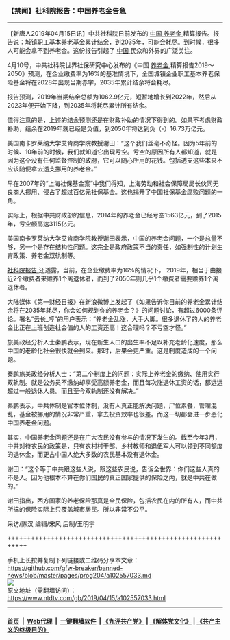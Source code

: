 ### 【禁闻】社科院报告：中国养老金告急
------------------------

<div class="post_content" itemprop="articleBody">
 <p>
  【新唐人2019年04月15日讯】中共社科院日前发布的
  <a href="https://www.ntdtv.com/gb/中国.htm">
   中国
  </a>
  <a href="https://www.ntdtv.com/gb/养老金.htm">
   养老金
  </a>
  精算报告。报告说：城镇职工基本养老基金累计结余，到2035年，可能会耗尽。到时候，很多人可能会拿不到养老金。这份报告引起了
  <a href="https://www.ntdtv.com/gb/中国.htm">
   中国
  </a>
  民众和外界的广泛关注。
 </p>
 <p>
  4月10号，中共社科院世界社保研究中心发布的《中国
  <a href="https://www.ntdtv.com/gb/养老金.htm">
   养老金
  </a>
  精算报告2019～2050》预测，在企业缴费率为16%的基准情境下，全国城镇企业职工基本养老保险基金将在2028年出现当期赤字，2035年累计结余将会耗尽。
 </p>
 <p>
  报告预测，2019年当期结余总额为1062.9亿元，短暂地增长到2022年，然后从2023年便开始下降，到2035年将耗尽累计所有结余。
 </p>
 <p>
  值得注意的是，上述的结余预测还是在财政补助的情况下得到的。如果不考虑财政补助，结余在2019年就已经是负值，到2050年将达到负（-）16.73万亿元。
 </p>
 <p>
  美国南卡罗莱纳大学艾肯商学院教授谢田：“这个我们丝毫不奇怪。因为5年前的时候、10年前的时候，我们就知道它出现亏空。亏空的原因所有人都知道，就是因为这个没有任何监督控制的政府，它可以随心所用的花钱。包括透支这些本来不应该随便拿去透支挪用的养老金。”
 </p>
 <p>
  早在2007年的“上海社保基金案”中我们得知，上海劳动和社会保障局局长伙同无良商人挪用、侵占了超过百亿元社保基金。这也揭开了中国社保基金腐败问题的一角。
 </p>
 <p>
  实际上，根据中共财政部的信息，2014年的养老金已经亏空1563亿元，到了2015年，亏空额高达3115亿元。
 </p>
 <p>
  美国南卡罗莱纳大学艾肯商学院教授谢田表示，中国的养老金问题，一个是总量不够，另一个是存在结构性问题。这完全是政府政策不当的责任，如强制性的计划生育政策、养老金双轨制等。
 </p>
 <p>
  <a href="https://www.ntdtv.com/gb/社科院报告.htm">
   社科院报告
  </a>
  还透露，当前，在企业缴费率为16%的情况下， 2019年，相当于由接近2个缴费者来赡养1个离退休者，而到了2050年则几乎1个缴费者需要赡养1个离退休者。
 </p>
 <p>
  大陆媒体《第一财经日报》在新浪微博上发起了《如果告诉你目前的养老金累计结余将在2035年耗尽，你会如何规划你的养老金？》的问题讨论，有超过6000条评论。署名“云长_哼”的用户表示：“养老金乱涨，大手大脚。很多退休了的人的养老金比正在上班创造社会值的人的工资还高！这合理吗？不亏空才怪。”
 </p>
 <p>
  旅美政经分析人士秦鹏表示，现在新生人口的出生率不足以补充老龄化速度，那么中国的老龄化社会很快就会到来。那时，后果会更严重。这是制度造成的一个问题。
 </p>
 <p>
  秦鹏旅美政经分析人士：“第二个制度上的问题：实际上养老金的缴纳、使用实行双轨制。就是公务员不缴纳却享受高额养老金，而且每次涨退休工资的话，都远远超过一般退休人员。而且至今双轨制还没有解决。”
 </p>
 <p>
  秦鹏表示，中共体制是官本位体制，没有人真正能解决问题，尸位素餐，管理混乱，基金被挪用的情况非常严重，拿去投资效率也很差。而这一切都会进一步恶化中国养老金问题。
 </p>
 <p>
  其实，中国养老金问题还是在广大农民没有参与的情况下发生的。截至今年3月，中共对待农民的政策是，只有农村村干部、乡村教师和退伍军人可以领到不同额度的退休金，而更占中国人绝大多数的农民基本没有退休金。
 </p>
 <p>
  谢田：“这个等于中共跟这些人说，跟这些农民说，告诉全世界：你们这些人真的不是人。因为他根本不算在你们国民的真正国家提供的保险之内，就是中共在做的。”
 </p>
 <p>
  谢田指出，西方国家的养老保险那真是全民保险，包括农民在内的所有人，而中共所搞的保险实际上只覆盖城市居民。所以非常不公平。
 </p>
 <p>
  采访/陈汉 编辑/宋风 后制/王明宇
 </p>
 <p>
 </p>
 <div class="single_ad">
 </div>
</div>

+++++++++++++++++++++++++++++++++++++++++++++++++++++++++++<br/><br/>
手机上长按并复制下列链接或二维码分享本文章：<br/>
https://github.com/gfw-breaker/banned-news/blob/master/pages/prog204/a102557033.md <br/>
<a href='https://github.com/gfw-breaker/banned-news/blob/master/pages/prog204/a102557033.md'><img src='https://github.com/gfw-breaker/banned-news/blob/master/pages/prog204/a102557033.md.png'/></a> <br/>
原文地址（需翻墙访问）：https://www.ntdtv.com/gb/2019/04/15/a102557033.html


------------------------
#### [首页](https://github.com/gfw-breaker/banned-news/blob/master/README.md) &nbsp;|&nbsp; [Web代理](https://github.com/labour-camp/helloworld) &nbsp;|&nbsp; [一键翻墙软件](https://github.com/gfw-breaker/nogfw/blob/master/README.md) &nbsp;| [《九评共产党》](https://github.com/gfw-breaker/9ping.md/blob/master/README.md#九评之一评共产党是什么) | [《解体党文化》](https://github.com/gfw-breaker/jtdwh.md/blob/master/README.md) | [《共产主义的终极目的》](https://github.com/gfw-breaker/gczydzjmd.md/blob/master/README.md)

